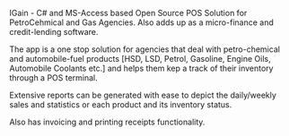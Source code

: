 IGain - C# and MS-Access based Open Source POS Solution for PetroCehmical and Gas Agencies.
Also adds up as a micro-finance and credit-lending software.

The app is a one stop solution for agencies that deal with petro-chemical and automobile-fuel products 
[HSD, LSD, Petrol, Gasoline, Engine Oils, Automobile Coolants etc.] and helps them kep a track of their inventory 
through a POS terminal.

Extensive reports can be generated  with ease to depict the daily/weekly sales and statistics or each product 
and its inventory status.

Also has invoicing and printing receipts functionality.




